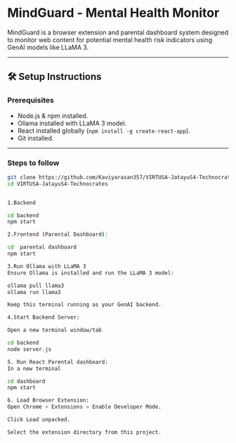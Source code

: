 # MindGuard - Mental Health Monitor

MindGuard is a browser extension and parental dashboard system designed to monitor web content for potential mental health risk indicators using GenAI models like LLaMA 3.

---

## 🛠️ Setup Instructions

### Prerequisites
- Node.js & npm installed.
- Ollama installed with LLaMA 3 model.
- React installed globally (`npm install -g create-react-app`).
- Git installed.

---

### Steps to follow
```bash
git clone https://github.com/Kaviyarasan357/VIRTUSA-JatayuS4-Technocrates.git
cd VIRTUSA-JatayuS4-Technocrates


1.Backend

cd backend
npm start

2.Frontend (Parental Dashboard):

cd  parental dashboard
npm start

3.Run Ollama with LLaMA 3
Ensure Ollama is installed and run the LLaMA 3 model:

ollama pull llama3
ollama run llama3

Keep this terminal running as your GenAI backend.

4.Start Backend Server:

Open a new terminal window/tab

cd backend
node server.js

5. Run React Parental dashboard:
In a new terminal

cd dashboard
npm start

6. Load Browser Extension:
Open Chrome > Extensions > Enable Developer Mode.

Click Load unpacked.

Select the extension directory from this project.

